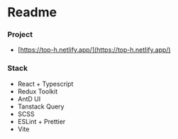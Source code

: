 # Readme

### Project

- [https://top-h.netlify.app/](https://top-h.netlify.app/)

### Stack
- React + Typescript
- Redux Toolkit
- AntD UI
- Tanstack Query
- SCSS
- ESLint + Prettier
- Vite
